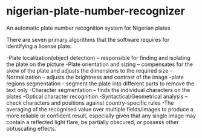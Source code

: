 # nigerian-plate-number-recognizer
An automatic plate number recognition system for Nigerian plates

There are seven primary algorithms that the software requires for identifying a license plate:

-Plate localization(object detection) – responsible for finding and isolating the plate on the picture
-Plate orientation and sizing – compensates for the skew of the plate and adjusts the dimensions to the required size
-Normalization – adjusts the brightness and contrast of the image
-plate regions segmentation - segment the plate into different parts to remove the text only
-Character segmentation – finds the individual characters on the plates
-Optical character recognition
-Syntactical/Geometrical analysis – check characters and positions against country-specific rules
-The averaging of the recognised value over multiple fields/images to produce a more reliable or confident result, especially given that any single image may contain a reflected light flare, be partially obscured, or possess other obfuscating effects.